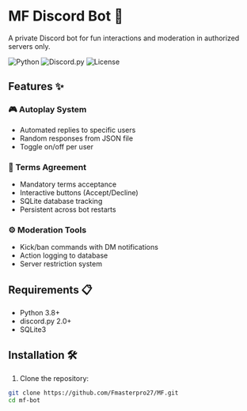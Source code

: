 # MF Discord Bot 🤖

A private Discord bot for fun interactions and moderation in authorized servers only.

![Python](https://img.shields.io/badge/python-3.8+-blue.svg)
![Discord.py](https://img.shields.io/badge/discord.py-2.0+-green.svg)
![License](https://img.shields.io/badge/license-MIT-yellow.svg)

## Features ✨

### 🎮 Autoplay System
- Automated replies to specific users
- Random responses from JSON file
- Toggle on/off per user

### 📜 Terms Agreement
- Mandatory terms acceptance
- Interactive buttons (Accept/Decline)
- SQLite database tracking
- Persistent across bot restarts

### ⚙️ Moderation Tools
- Kick/ban commands with DM notifications
- Action logging to database
- Server restriction system

## Requirements 📋
- Python 3.8+
- discord.py 2.0+
- SQLite3

## Installation 🛠️

1. Clone the repository:
```bash
git clone https://github.com/Fmasterpro27/MF.git
cd mf-bot
